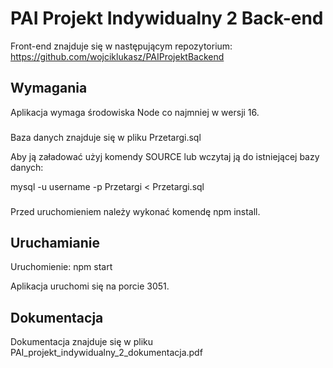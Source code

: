 # PAI Projekt Indywidualny 2 Back-end

Front-end znajduje się w następującym repozytorium:
https://github.com/wojciklukasz/PAIProjektBackend

## Wymagania
Aplikacja wymaga środowiska Node co najmniej w wersji 16.
###
Baza danych znajduje się w pliku Przetargi.sql

Aby ją załadować użyj komendy SOURCE lub wczytaj ją do istniejącej bazy danych:

mysql -u username -p Przetargi < Przetargi.sql
###
Przed uruchomieniem należy wykonać komendę npm install.

## Uruchamianie
Uruchomienie: npm start

Aplikacja uruchomi się na porcie 3051.


## Dokumentacja
Dokumentacja znajduje się w pliku PAI_projekt_indywidualny_2_dokumentacja.pdf